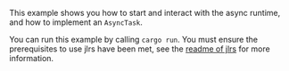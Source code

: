 This example shows you how to start and interact with the async runtime, and how to implement an `AsyncTask`.

You can run this example by calling `cargo run`. You must ensure the prerequisites to use jlrs have been met, see the [readme of jlrs](https://github.com/Taaitaaiger/jlrs/blob/master/README.md) for more information. 
